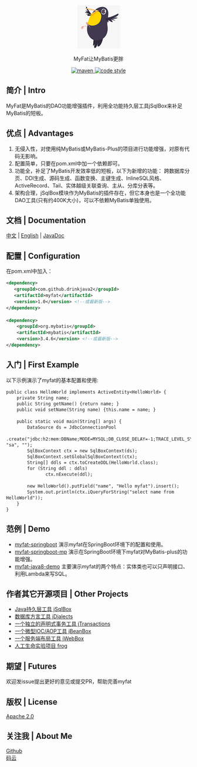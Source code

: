 ﻿<p align="center">
  <a href="https://github.com/drinkjava2/myfat">
   <img alt="myfat-logo" src="myfat-logo.png">
  </a>
</p>

<p align="center">
  MyFat让MyBatis更胖
</p>

<p align="center">
  <a href="http://search.maven.org/#search%7Cga%7C1%7Cg%3A%22com.github.drinkjava2%22%20AND%20a%3A%22myfat%22">
    <img alt="maven" src="https://img.shields.io/maven-central/v/com.github.drinkjava2/myfat.svg?style=flat-square">
  </a>

  <a href="https://www.apache.org/licenses/LICENSE-2.0">
    <img alt="code style" src="https://img.shields.io/badge/license-Apache%202-4EB1BA.svg?style=flat-square">
  </a>
</p>

## 简介 | Intro
MyFat是MyBatis的DAO功能增强插件，利用全功能持久层工具jSqlBox来补足MyBatis的短板。

## 优点 | Advantages

1. 无侵入性，对使用纯MyBatis或MyBatis-Plus的项目进行功能增强，对原有代码无影响。 
2. 配置简单，只要在pom.xml中加一个依赖即可。
3. 功能全，补足了MyBatis开发效率低的短板，以下为新增的功能：
   跨数据库分页、DDl生成、源码生成、函数变换、主键生成、InlineSQL风格、ActiveRecord、Tail、实体越级关联查询、主从、分库分表等。  
4. 架构合理，jSqlBox模块作为MyBatis的插件存在，但它本身也是一个全功能DAO工具(只有约400K大小)，可以不依赖MyBatis单独使用。  

## 文档 | Documentation

[中文](https://gitee.com/drinkjava2/myfat/wikis/pages)  |  [English](https://github.com/drinkjava2/myfat/wiki) | [JavaDoc](http://search.maven.org/#search%7Cga%7C1%7Ca%3A%22myfat%22)

## 配置 | Configuration
在pom.xml中加入：  
```xml
<dependency>
   <groupId>com.github.drinkjava2</groupId>
   <artifactId>myfat</artifactId>
   <version>1.0</version> <!--或最新版-->
</dependency> 

<dependency>
    <groupId>org.mybatis</groupId>
    <artifactId>mybatis</artifactId>
    <version>3.4.6</version> <!--或最新版--> 
</dependency> 
```
 
## 入门 | First Example
以下示例演示了myfat的基本配置和使用:
```
public class HelloWorld implements ActiveEntity<HelloWorld> {
    private String name;
    public String getName() {return name; }
    public void setName(String name) {this.name = name; }

    public static void main(String[] args) {
        DataSource ds = JdbcConnectionPool
                .create("jdbc:h2:mem:DBName;MODE=MYSQL;DB_CLOSE_DELAY=-1;TRACE_LEVEL_SYSTEM_OUT=0", "sa", "");
        SqlBoxContext ctx = new SqlBoxContext(ds);
        SqlBoxContext.setGlobalSqlBoxContext(ctx);
        String[] ddls = ctx.toCreateDDL(HelloWorld.class);
        for (String ddl : ddls)
               ctx.nExecute(ddl);

        new HelloWorld().putField("name", "Hello myfat").insert();
        System.out.println(ctx.iQueryForString("select name from HelloWorld"));
    }
}
```

## 范例 | Demo

* [myfat-springboot](../../tree/master/demo/myfat-springboot) 演示myfat在SpringBoot环境下的配置和使用。  
* [myfat-springboot-mp](../../tree/master/demo/myfat-springboot-mp) 演示在SpringBoot环境下myfat对MyBatis-plus的功能增强。
* [myfat-java8-demo](../../tree/master/demo/myfat-java8-demo) 主要演示myfat的两个特点：实体类也可以只声明接口、利用Lambda来写SQL。

 
## 作者其它开源项目 | Other Projects
- [Java持久层工具 jSqlBox](https://gitee.com/drinkjava2/jSqlBox)
- [数据库方言工具 jDialects](https://gitee.com/drinkjava2/jdialects)
- [一个独立的声明式事务工具 jTransactions](https://gitee.com/drinkjava2/jTransactions)
- [一个微型IOC/AOP工具 jBeanBox](https://gitee.com/drinkjava2/jBeanBox)
- [一个服务端布局工具 jWebBox](https://gitee.com/drinkjava2/jWebBox)
- [人工生命实验项目 frog](https://gitee.com/drinkjava2/frog)

## 期望 | Futures

欢迎发issue提出更好的意见或提交PR，帮助完善myfat

## 版权 | License

[Apache 2.0](http://www.apache.org/licenses/LICENSE-2.0)

## 关注我 | About Me
[Github](https://github.com/drinkjava2)  
[码云](https://gitee.com/drinkjava2)  
